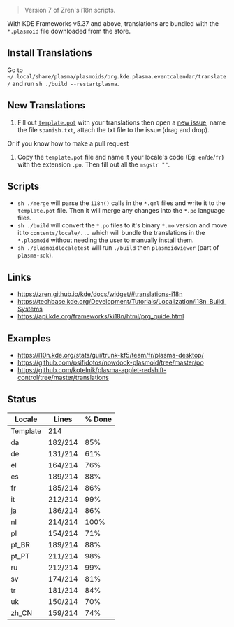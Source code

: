 > Version 7 of Zren's i18n scripts.

With KDE Frameworks v5.37 and above, translations are bundled with the `*.plasmoid` file downloaded from the store.

## Install Translations

Go to `~/.local/share/plasma/plasmoids/org.kde.plasma.eventcalendar/translate/` and run `sh ./build --restartplasma`.

## New Translations

1. Fill out [`template.pot`](template.pot) with your translations then open a [new issue](https://github.com/Zren/plasma-applet-eventcalendar/issues/new), name the file `spanish.txt`, attach the txt file to the issue (drag and drop).

Or if you know how to make a pull request

1. Copy the `template.pot` file and name it your locale's code (Eg: `en`/`de`/`fr`) with the extension `.po`. Then fill out all the `msgstr ""`.

## Scripts

* `sh ./merge` will parse the `i18n()` calls in the `*.qml` files and write it to the `template.pot` file. Then it will merge any changes into the `*.po` language files.
* `sh ./build` will convert the `*.po` files to it's binary `*.mo` version and move it to `contents/locale/...` which will bundle the translations in the `*.plasmoid` without needing the user to manually install them.
* `sh ./plasmoidlocaletest` will run `./build` then `plasmoidviewer` (part of `plasma-sdk`).

## Links

* https://zren.github.io/kde/docs/widget/#translations-i18n
* https://techbase.kde.org/Development/Tutorials/Localization/i18n_Build_Systems
* https://api.kde.org/frameworks/ki18n/html/prg_guide.html

## Examples

* https://l10n.kde.org/stats/gui/trunk-kf5/team/fr/plasma-desktop/
* https://github.com/psifidotos/nowdock-plasmoid/tree/master/po
* https://github.com/kotelnik/plasma-applet-redshift-control/tree/master/translations

## Status
|  Locale  |  Lines  | % Done|
|----------|---------|-------|
| Template |     214 |       |
| da       | 182/214 |   85% |
| de       | 131/214 |   61% |
| el       | 164/214 |   76% |
| es       | 189/214 |   88% |
| fr       | 185/214 |   86% |
| it       | 212/214 |   99% |
| ja       | 186/214 |   86% |
| nl       | 214/214 |   100% |
| pl       | 154/214 |   71% |
| pt_BR    | 189/214 |   88% |
| pt_PT    | 211/214 |   98% |
| ru       | 212/214 |   99% |
| sv       | 174/214 |   81% |
| tr       | 181/214 |   84% |
| uk       | 150/214 |   70% |
| zh_CN    | 159/214 |   74% |
